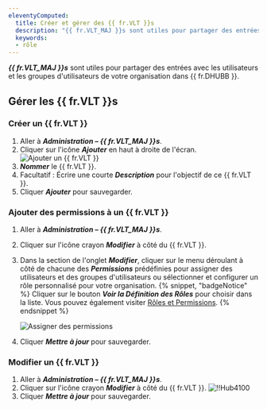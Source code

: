 ```yaml
---
eleventyComputed:
  title: Créer et gérer des {{ fr.VLT }}s
  description: "{{ fr.VLT_MAJ }}s sont utiles pour partager des entrées avec les utilisateurs et les groupes d'utilisateurs de votre organisation dans {{ fr.DHUBB }}."
  keywords:
  - rôle
---
```

***{{ fr.VLT_MAJ }}s*** sont utiles pour partager des entrées avec les utilisateurs et les groupes d'utilisateurs de votre organisation dans {{ fr.DHUBB }}.

## Gérer les {{ fr.VLT }}s

### Créer un {{ fr.VLT }}

1. Aller à ***Administration – {{ fr.VLT_MAJ }}s***.
1. Cliquer sur l'icône ***Ajouter*** en haut à droite de l'écran.
![Ajouter un {{ fr.VLT }}](https://cdnweb.devolutions.net/docs/docs_en_hub_Hub4098.png)
1. ***Nommer*** le {{ fr.VLT }}.
1. Facultatif : Écrire une courte ***Description*** pour l'objectif de ce {{ fr.VLT }}.
1. Cliquer ***Ajouter*** pour sauvegarder.

### Ajouter des permissions à un {{ fr.VLT }}

1. Aller à ***Administration – {{ fr.VLT_MAJ }}s***.
1. Cliquer sur l'icône crayon ***Modifier*** à côté du {{ fr.VLT }}.
1. Dans la section de l'onglet ***Modifier***, cliquer sur le menu déroulant à côté de chacune des ***Permissions*** prédéfinies pour assigner des utilisateurs et des groupes d'utilisateurs ou sélectionner et configurer un rôle personnalisé pour votre organisation.
   {% snippet, "badgeNotice" %}
   Cliquer sur le bouton ***Voir la Définition des Rôles*** pour choisir dans la liste. Vous pouvez également visiter [Rôles et Permissions](/hub/web-interface/administration/configuration-security/system-permissions/roles-permissions/).
   {% endsnippet %}

   ![Assigner des permissions](https://cdnweb.devolutions.net/docs/docs_en_hub_Hub2347.png)

4. Cliquer ***Mettre à jour*** pour sauvegarder.

### Modifier un {{ fr.VLT }}

1. Aller à ***Administration – {{ fr.VLT_MAJ }}s***.
1. Cliquer sur l'icône crayon ***Modifier*** à côté du {{ fr.VLT }}.
![!!Hub4100](https://cdnweb.devolutions.net/docs/docs_en_hub_Hub4100.png)
1. Cliquer ***Mettre à jour*** pour sauvegarder.
